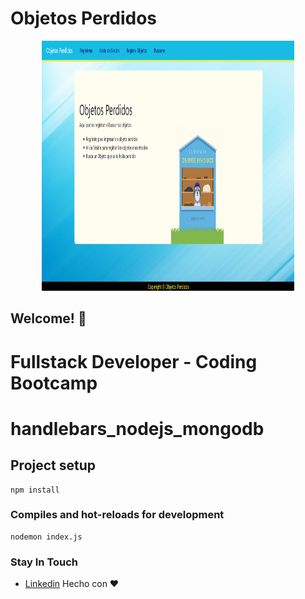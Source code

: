 <h1>Objetos Perdidos</h1>
  <p align="center">
    <img src="/myFolder/principal.png" width="80%" height="400px" title="hover text">
  </p>

## Welcome! 👋
# Fullstack Developer - Coding Bootcamp

# handlebars_nodejs_mongodb

## Project setup
```
npm install
```

### Compiles and hot-reloads for development
```
nodemon index.js
```

<h3>Stay In Touch</h3>

- [Linkedin](https://www.linkedin.com/in/anny-karolina-sanchez-rodriguez/)
Hecho con ❤️ 
